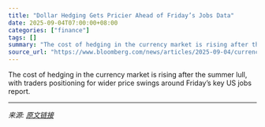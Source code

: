 ```yaml
---
title: "Dollar Hedging Gets Pricier Ahead of Friday’s Jobs Data"
date: 2025-09-04T07:00:00+08:00
categories: ["finance"]
tags: []
summary: "The cost of hedging in the currency market is rising after the summer lull, with traders positioning for wider price swings around Friday’s key US jobs report."
source_url: "https://www.bloomberg.com/news/articles/2025-09-04/currency-hedging-gets-expensive-again-ahead-of-us-jobs-report"
---
```


The cost of hedging in the currency market is rising after the summer lull, with traders positioning for wider price swings around Friday’s key US jobs report.

---

*来源: [原文链接](https://www.bloomberg.com/news/articles/2025-09-04/currency-hedging-gets-expensive-again-ahead-of-us-jobs-report)*
